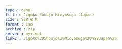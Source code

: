 ```yaml
---
type : game
title : Jigoku Shoujo Mioyosuga (Japan)
size : 828.8 M
format : iso
archive : zip
server : myrient
link2 : Jigoku%20Shoujo%20Mioyosuga%20%28Japan%29
---
```

